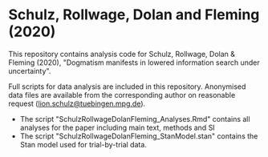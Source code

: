 # Schulz, Rollwage, Dolan and Fleming (2020)

This repository contains analysis code for Schulz, Rollwage, Dolan & Fleming (2020), "Dogmatism manifests in lowered information search under uncertainty".

Full scripts for data analysis are included in this repository. Anonymised data files are available from the corresponding author on reasonable request (lion.schulz@tuebingen.mpg.de). 

* The script "SchulzRollwageDolanFleming_Analyses.Rmd" contains all analyses for the paper including main text, methods and SI
* The script "SchulzRollwageDolanFleming_StanModel.stan" contains the Stan model used for trial-by-trial data.

